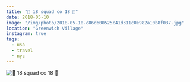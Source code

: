 ```yaml
---
title: "🛑 18 squad co 18 🛑"
date: 2018-05-10
image: "/img/photo/2018-05-10-c86d600525c41d311c0e982a10b8f037.jpg"
location: "Greenwich Village"
instagram: true
tags:
  - usa
  - travel
  - nyc
---
```


![🛑 18 squad co 18 🛑](/img/photo/2018-05-10-c86d600525c41d311c0e982a10b8f037.jpg)
